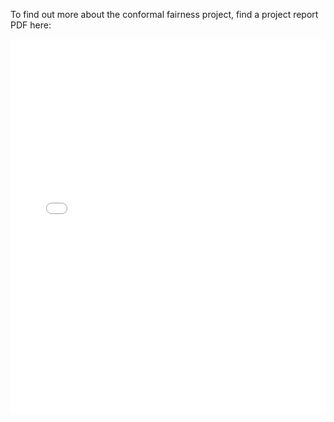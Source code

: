 <p>To find out more about the conformal fairness project, find a project report PDF here:</p>
<embed src="Conformal_Fairness.pdf" type="application/pdf" width="100%" height="600px" />
